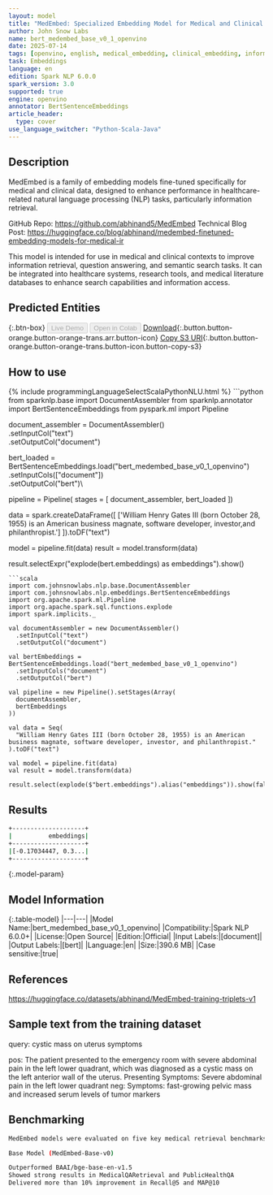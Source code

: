 ```yaml
---
layout: model
title: "MedEmbed: Specialized Embedding Model for Medical and Clinical Information Retrieval"
author: John Snow Labs
name: bert_medembed_base_v0_1_openvino
date: 2025-07-14
tags: [openvino, english, medical_embedding, clinical_embedding, information_retrieval, open_source, bert, en]
task: Embeddings
language: en
edition: Spark NLP 6.0.0
spark_version: 3.0
supported: true
engine: openvino
annotator: BertSentenceEmbeddings
article_header:
  type: cover
use_language_switcher: "Python-Scala-Java"
---
```


## Description

MedEmbed is a family of embedding models fine-tuned specifically for medical and clinical data, designed to enhance performance in healthcare-related natural language processing (NLP) tasks, particularly information retrieval.

GitHub Repo: https://github.com/abhinand5/MedEmbed
Technical Blog Post: https://huggingface.co/blog/abhinand/medembed-finetuned-embedding-models-for-medical-ir

This model is intended for use in medical and clinical contexts to improve information retrieval, question answering, and semantic search tasks. It can be integrated into healthcare systems, research tools, and medical literature databases to enhance search capabilities and information access.

## Predicted Entities



{:.btn-box}
<button class="button button-orange" disabled>Live Demo</button>
<button class="button button-orange" disabled>Open in Colab</button>
[Download](https://s3.amazonaws.com/auxdata.johnsnowlabs.com/public/models/bert_medembed_base_v0_1_openvino_en_6.0.0_3.0_1752487230632.zip){:.button.button-orange.button-orange-trans.arr.button-icon}
[Copy S3 URI](s3://auxdata.johnsnowlabs.com/public/models/bert_medembed_base_v0_1_openvino_en_6.0.0_3.0_1752487230632.zip){:.button.button-orange.button-orange-trans.button-icon.button-copy-s3}

## How to use



<div class="tabs-box" markdown="1">
{% include programmingLanguageSelectScalaPythonNLU.html %}
```python
from sparknlp.base import DocumentAssembler
from sparknlp.annotator import BertSentenceEmbeddings
from pyspark.ml import Pipeline

document_assembler = DocumentAssembler()\
    .setInputCol("text")\
    .setOutputCol("document")

bert_loaded = BertSentenceEmbeddings.load("bert_medembed_base_v0_1_openvino")\
    .setInputCols(["document"])\
    .setOutputCol("bert")\

pipeline = Pipeline(
    stages = [
        document_assembler,
        bert_loaded
  ])

data = spark.createDataFrame([
    ['William Henry Gates III (born October 28, 1955) is an American business magnate, software developer, investor,and philanthropist.']
]).toDF("text")

model = pipeline.fit(data)
result = model.transform(data)

result.selectExpr("explode(bert.embeddings) as embeddings").show()
```
```scala
import com.johnsnowlabs.nlp.base.DocumentAssembler
import com.johnsnowlabs.nlp.embeddings.BertSentenceEmbeddings
import org.apache.spark.ml.Pipeline
import org.apache.spark.sql.functions.explode
import spark.implicits._

val documentAssembler = new DocumentAssembler()
  .setInputCol("text")
  .setOutputCol("document")

val bertEmbeddings = BertSentenceEmbeddings.load("bert_medembed_base_v0_1_openvino")
  .setInputCols("document")
  .setOutputCol("bert")

val pipeline = new Pipeline().setStages(Array(
  documentAssembler,
  bertEmbeddings
))

val data = Seq(
  "William Henry Gates III (born October 28, 1955) is an American business magnate, software developer, investor, and philanthropist."
).toDF("text")

val model = pipeline.fit(data)
val result = model.transform(data)

result.select(explode($"bert.embeddings").alias("embeddings")).show(false)
```
</div>

## Results

```bash
+--------------------+
|          embeddings|
+--------------------+
|[-0.17034447, 0.3...|
+--------------------+
```

{:.model-param}
## Model Information

{:.table-model}
|---|---|
|Model Name:|bert_medembed_base_v0_1_openvino|
|Compatibility:|Spark NLP 6.0.0+|
|License:|Open Source|
|Edition:|Official|
|Input Labels:|[document]|
|Output Labels:|[bert]|
|Language:|en|
|Size:|390.6 MB|
|Case sensitive:|true|

## References

https://huggingface.co/datasets/abhinand/MedEmbed-training-triplets-v1

## Sample text from the training dataset

query: cystic mass on uterus symptoms

pos: The patient presented to the emergency room with severe abdominal pain in the left lower quadrant, which was diagnosed as a cystic mass on the left anterior wall of the uterus. Presenting Symptoms: Severe abdominal pain in the left lower quadrant
neg: Symptoms: fast-growing pelvic mass and increased serum levels of tumor markers

## Benchmarking

```bash
MedEmbed models were evaluated on five key medical retrieval benchmarks: ArguAna, MedicalQARetrieval, NFCorpus, PublicHealthQA, and TRECCOVID. Metrics used included nDCG, MAP, Recall, Precision, and MRR at various cutoffs.

Base Model (MedEmbed-Base-v0)

Outperformed BAAI/bge-base-en-v1.5
Showed strong results in MedicalQARetrieval and PublicHealthQA
Delivered more than 10% improvement in Recall@5 and MAP@10
```
